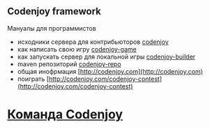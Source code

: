 Codenjoy framework 
-----------

Мануалы для программистов 
- исходники сервера для контрибьюторов [codenjoy](https://github.com/codenjoyme/codenjoy/tree/master/CodingDojo)
- как написать свою игру [codenjoy-game](https://github.com/codenjoyme/codenjoy-game)
- как запускать сервер для локальной игры [codenjoy-builder](https://github.com/codenjoyme/codenjoy-builder)
- maven репозиторий [codenjoy-repo](https://github.com/codenjoyme/codenjoy-repo)
- общая инофрмация [http://codenjoy.com](http://codenjoy.com)
- поиграть [http://codenjoy.com/codenjoy-contest](http://codenjoy.com/codenjoy-contest)

[Команда Codenjoy](http://codenjoy.com/portal/?page_id=51)
===========